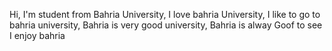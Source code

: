 Hi, I'm student from Bahria University,
I love bahria University,
I like to go to bahria university,
Bahria is very good university,
Bahria is alway Goof to see
I enjoy bahria
